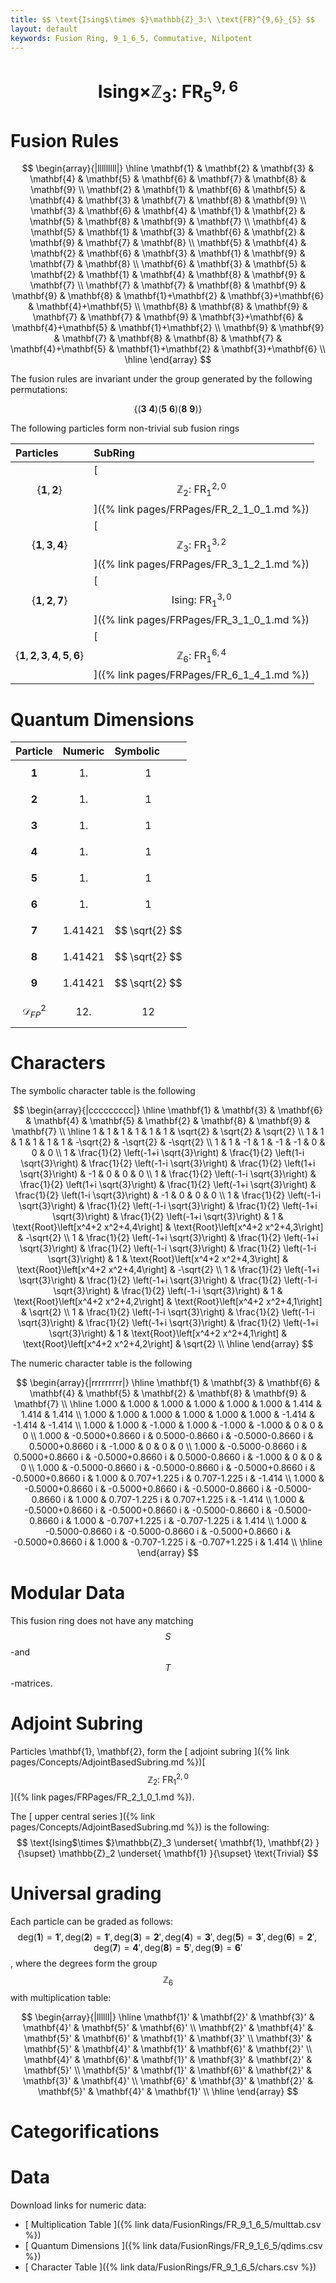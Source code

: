 ```yaml
---
title: $$ \text{Ising$\times $}\mathbb{Z}_3:\ \text{FR}^{9,6}_{5} $$
layout: default
keywords: Fusion Ring, 9_1_6_5, Commutative, Nilpotent
---
```

# $$ \text{Ising$\times $}\mathbb{Z}_3:\ \text{FR}^{9,6}_{5} $$


# Fusion Rules

$$
\begin{array}{|lllllllll|}
\hline
 \mathbf{1} & \mathbf{2} & \mathbf{3} & \mathbf{4} & \mathbf{5} & \mathbf{6} & \mathbf{7} & \mathbf{8} & \mathbf{9} \\
 \mathbf{2} & \mathbf{1} & \mathbf{6} & \mathbf{5} & \mathbf{4} & \mathbf{3} & \mathbf{7} & \mathbf{8} & \mathbf{9} \\
 \mathbf{3} & \mathbf{6} & \mathbf{4} & \mathbf{1} & \mathbf{2} & \mathbf{5} & \mathbf{8} & \mathbf{9} & \mathbf{7} \\
 \mathbf{4} & \mathbf{5} & \mathbf{1} & \mathbf{3} & \mathbf{6} & \mathbf{2} & \mathbf{9} & \mathbf{7} & \mathbf{8} \\
 \mathbf{5} & \mathbf{4} & \mathbf{2} & \mathbf{6} & \mathbf{3} & \mathbf{1} & \mathbf{9} & \mathbf{7} & \mathbf{8} \\
 \mathbf{6} & \mathbf{3} & \mathbf{5} & \mathbf{2} & \mathbf{1} & \mathbf{4} & \mathbf{8} & \mathbf{9} & \mathbf{7} \\
 \mathbf{7} & \mathbf{7} & \mathbf{8} & \mathbf{9} & \mathbf{9} & \mathbf{8} & \mathbf{1}+\mathbf{2} & \mathbf{3}+\mathbf{6} & \mathbf{4}+\mathbf{5} \\
 \mathbf{8} & \mathbf{8} & \mathbf{9} & \mathbf{7} & \mathbf{7} & \mathbf{9} & \mathbf{3}+\mathbf{6} & \mathbf{4}+\mathbf{5} & \mathbf{1}+\mathbf{2} \\
 \mathbf{9} & \mathbf{9} & \mathbf{7} & \mathbf{8} & \mathbf{8} & \mathbf{7} & \mathbf{4}+\mathbf{5} & \mathbf{1}+\mathbf{2} & \mathbf{3}+\mathbf{6} \\
\hline
\end{array}
$$


The fusion rules are invariant under the group generated by the following permutations:

$$ \{(\mathbf{3} \  \mathbf{4}) (\mathbf{5} \  \mathbf{6}) (\mathbf{8} \  \mathbf{9})\} $$


The following particles form non-trivial sub fusion rings

| Particles | SubRing |
| :------ | :------ |
| $$ \{\mathbf{1},\mathbf{2}\} $$ | [ $$ \mathbb{Z}_2:\ \text{FR}^{2,0}_{1} $$ ]({% link pages/FRPages/FR_2_1_0_1.md %}) |
| $$ \{\mathbf{1},\mathbf{3},\mathbf{4}\} $$ | [ $$ \mathbb{Z}_3:\ \text{FR}^{3,2}_{1} $$ ]({% link pages/FRPages/FR_3_1_2_1.md %}) |
| $$ \{\mathbf{1},\mathbf{2},\mathbf{7}\} $$ | [ $$ \text{Ising}:\ \text{FR}^{3,0}_{1} $$ ]({% link pages/FRPages/FR_3_1_0_1.md %}) |
| $$ \{\mathbf{1},\mathbf{2},\mathbf{3},\mathbf{4},\mathbf{5},\mathbf{6}\} $$ | [ $$ \mathbb{Z}_6:\ \text{FR}^{6,4}_{1} $$ ]({% link pages/FRPages/FR_6_1_4_1.md %}) |

# Quantum Dimensions

| Particle | Numeric | Symbolic |
| :------ | :------ | :------ |
| $$ \mathbf{1} $$ | $$ 1. $$ | $$ 1 $$ |
| $$ \mathbf{2} $$ | $$ 1. $$ | $$ 1 $$ |
| $$ \mathbf{3} $$ | $$ 1. $$ | $$ 1 $$ |
| $$ \mathbf{4} $$ | $$ 1. $$ | $$ 1 $$ |
| $$ \mathbf{5} $$ | $$ 1. $$ | $$ 1 $$ |
| $$ \mathbf{6} $$ | $$ 1. $$ | $$ 1 $$ |
| $$ \mathbf{7} $$ | $$ 1.41421 $$ | $$ \sqrt{2} $$ |
| $$ \mathbf{8} $$ | $$ 1.41421 $$ | $$ \sqrt{2} $$ |
| $$ \mathbf{9} $$ | $$ 1.41421 $$ | $$ \sqrt{2} $$ |
| $$ \mathcal{D}_{FP}^2 $$ | $$ 12. $$ | $$ 12 $$ |

# Characters

The symbolic character table is the following

$$
\begin{array}{|ccccccccc|}
\hline
 \mathbf{1} & \mathbf{3} & \mathbf{6} & \mathbf{4} & \mathbf{5} & \mathbf{2} & \mathbf{8} & \mathbf{9} & \mathbf{7} \\
\hline
 1 & 1 & 1 & 1 & 1 & 1 & \sqrt{2} & \sqrt{2} & \sqrt{2} \\
 1 & 1 & 1 & 1 & 1 & 1 & -\sqrt{2} & -\sqrt{2} & -\sqrt{2} \\
 1 & 1 & -1 & 1 & -1 & -1 & 0 & 0 & 0 \\
 1 & \frac{1}{2} \left(-1+i \sqrt{3}\right) & \frac{1}{2} \left(1-i \sqrt{3}\right) & \frac{1}{2} \left(-1-i \sqrt{3}\right) & \frac{1}{2} \left(1+i \sqrt{3}\right) & -1 & 0 & 0 & 0 \\
 1 & \frac{1}{2} \left(-1-i \sqrt{3}\right) & \frac{1}{2} \left(1+i \sqrt{3}\right) & \frac{1}{2} \left(-1+i \sqrt{3}\right) & \frac{1}{2} \left(1-i \sqrt{3}\right) & -1 & 0 & 0 & 0 \\
 1 & \frac{1}{2} \left(-1-i \sqrt{3}\right) & \frac{1}{2} \left(-1-i \sqrt{3}\right) & \frac{1}{2} \left(-1+i \sqrt{3}\right) & \frac{1}{2} \left(-1+i \sqrt{3}\right) & 1 & \text{Root}\left[x^4+2 x^2+4,4\right] & \text{Root}\left[x^4+2 x^2+4,3\right] & -\sqrt{2} \\
 1 & \frac{1}{2} \left(-1+i \sqrt{3}\right) & \frac{1}{2} \left(-1+i \sqrt{3}\right) & \frac{1}{2} \left(-1-i \sqrt{3}\right) & \frac{1}{2} \left(-1-i \sqrt{3}\right) & 1 & \text{Root}\left[x^4+2 x^2+4,3\right] & \text{Root}\left[x^4+2 x^2+4,4\right] & -\sqrt{2} \\
 1 & \frac{1}{2} \left(-1+i \sqrt{3}\right) & \frac{1}{2} \left(-1+i \sqrt{3}\right) & \frac{1}{2} \left(-1-i \sqrt{3}\right) & \frac{1}{2} \left(-1-i \sqrt{3}\right) & 1 & \text{Root}\left[x^4+2 x^2+4,2\right] & \text{Root}\left[x^4+2 x^2+4,1\right] & \sqrt{2} \\
 1 & \frac{1}{2} \left(-1-i \sqrt{3}\right) & \frac{1}{2} \left(-1-i \sqrt{3}\right) & \frac{1}{2} \left(-1+i \sqrt{3}\right) & \frac{1}{2} \left(-1+i \sqrt{3}\right) & 1 & \text{Root}\left[x^4+2 x^2+4,1\right] & \text{Root}\left[x^4+2 x^2+4,2\right] & \sqrt{2} \\
\hline
\end{array}
$$

The numeric character table is the following

$$
\begin{array}{|rrrrrrrrr|}
\hline
 \mathbf{1} & \mathbf{3} & \mathbf{6} & \mathbf{4} & \mathbf{5} & \mathbf{2} & \mathbf{8} & \mathbf{9} & \mathbf{7} \\
\hline
 1.000 & 1.000 & 1.000 & 1.000 & 1.000 & 1.000 & 1.414 & 1.414 & 1.414 \\
 1.000 & 1.000 & 1.000 & 1.000 & 1.000 & 1.000 & -1.414 & -1.414 & -1.414 \\
 1.000 & 1.000 & -1.000 & 1.000 & -1.000 & -1.000 & 0 & 0 & 0 \\
 1.000 & -0.5000+0.8660 i & 0.5000-0.8660 i & -0.5000-0.8660 i & 0.5000+0.8660 i & -1.000 & 0 & 0 & 0 \\
 1.000 & -0.5000-0.8660 i & 0.5000+0.8660 i & -0.5000+0.8660 i & 0.5000-0.8660 i & -1.000 & 0 & 0 & 0 \\
 1.000 & -0.5000-0.8660 i & -0.5000-0.8660 i & -0.5000+0.8660 i & -0.5000+0.8660 i & 1.000 & 0.707+1.225 i & 0.707-1.225 i & -1.414 \\
 1.000 & -0.5000+0.8660 i & -0.5000+0.8660 i & -0.5000-0.8660 i & -0.5000-0.8660 i & 1.000 & 0.707-1.225 i & 0.707+1.225 i & -1.414 \\
 1.000 & -0.5000+0.8660 i & -0.5000+0.8660 i & -0.5000-0.8660 i & -0.5000-0.8660 i & 1.000 & -0.707+1.225 i & -0.707-1.225 i & 1.414 \\
 1.000 & -0.5000-0.8660 i & -0.5000-0.8660 i & -0.5000+0.8660 i & -0.5000+0.8660 i & 1.000 & -0.707-1.225 i & -0.707+1.225 i & 1.414 \\
\hline
\end{array}
$$

# Modular Data

This fusion ring does not have any matching $$ S $$-and $$ T $$-matrices.

# Adjoint Subring

Particles \mathbf{1}, \mathbf{2}, form the [ adjoint subring ]({% link pages/Concepts/AdjointBasedSubring.md %})[ $$ \mathbb{Z}_2:\ \text{FR}^{2,0}_{1} $$ ]({% link pages/FRPages/FR_2_1_0_1.md %}).

The [ upper central series ]({% link pages/Concepts/AdjointBasedSubring.md %}) is the following:
$$ \text{Ising$\times $}\mathbb{Z}_3 \underset{ \mathbf{1}, \mathbf{2} }{\supset}  \mathbb{Z}_2 \underset{ \mathbf{1} }{\supset}  \text{Trivial} $$

# Universal grading

Each particle can be graded as follows: $$ \text{deg}(\mathbf{1}) = \mathbf{1}', \text{deg}(\mathbf{2}) = \mathbf{1}', \text{deg}(\mathbf{3}) = \mathbf{2}', \text{deg}(\mathbf{4}) = \mathbf{3}', \text{deg}(\mathbf{5}) = \mathbf{3}', \text{deg}(\mathbf{6}) = \mathbf{2}', \text{deg}(\mathbf{7}) = \mathbf{4}', \text{deg}(\mathbf{8}) = \mathbf{5}', \text{deg}(\mathbf{9}) = \mathbf{6}' $$, where the degrees form the group $$ \mathbb{Z}_6 $$ with multiplication table:

$$
\begin{array}{|llllll|}
\hline
 \mathbf{1}' & \mathbf{2}' & \mathbf{3}' & \mathbf{4}' & \mathbf{5}' & \mathbf{6}' \\
 \mathbf{2}' & \mathbf{4}' & \mathbf{5}' & \mathbf{6}' & \mathbf{1}' & \mathbf{3}' \\
 \mathbf{3}' & \mathbf{5}' & \mathbf{4}' & \mathbf{1}' & \mathbf{6}' & \mathbf{2}' \\
 \mathbf{4}' & \mathbf{6}' & \mathbf{1}' & \mathbf{3}' & \mathbf{2}' & \mathbf{5}' \\
 \mathbf{5}' & \mathbf{1}' & \mathbf{6}' & \mathbf{2}' & \mathbf{3}' & \mathbf{4}' \\
 \mathbf{6}' & \mathbf{3}' & \mathbf{2}' & \mathbf{5}' & \mathbf{4}' & \mathbf{1}' \\
\hline
\end{array}
$$

# Categorifications



# Data

Download links for numeric data:

* [ Multiplication Table ]({% link data/FusionRings/FR_9_1_6_5/multtab.csv %})
* [ Quantum Dimensions ]({% link data/FusionRings/FR_9_1_6_5/qdims.csv %})
* [ Character Table ]({% link data/FusionRings/FR_9_1_6_5/chars.csv %})
